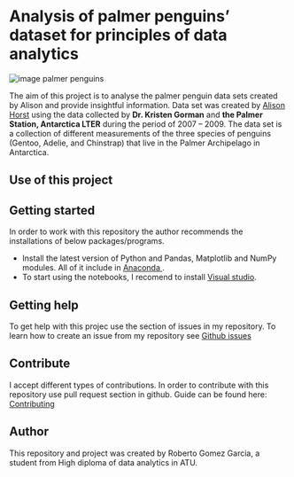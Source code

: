 # Analysis of palmer penguins’ dataset for principles of data analytics 



![image palmer penguins](https://miro.medium.com/v2/resize:fit:794/1*-L98msP9fNZaFsW45j84tQ.png)


The aim of this project is to analyse the palmer penguin data sets created by Alison and provide insightful information.
Data set was created by [Alison Horst](https://allisonhorst.com/>) using the data collected by **Dr. Kristen Gorman** and **the Palmer Station, Antarctica LTER** during the period of 2007 – 2009.
The data set is a collection of different measurements of the three species of penguins (Gentoo, Adelie, and Chinstrap) that live in the Palmer Archipelago in Antarctica.


## Use of this project



## Getting started


In order to work with this repository the author recommends the installations of below packages/programs.

*	Install the latest version of Python and Pandas, Matplotlib and NumPy modules. All of it include in  [Anaconda ]( https://www.anaconda.com/download/). 
*   To start using the notebooks, I recomend to install [Visual studio](https://visualstudio.microsoft.com/downloads/). 


## Getting help


To get help with this projec use the section of issues in my repository. To learn how to create an issue from my repository see [Github issues](https://docs.github.com/en/issues/tracking-your-work-with-issues/creating-an-issue#creating-an-issue-from-a-repository)


## Contribute

I accept different types of contributions. In order to contribute with this repository use pull request section in github. Guide can be found here: [Contributing](https://docs.github.com/en/pull-requests/collaborating-with-pull-requests/proposing-changes-to-your-work-with-pull-requests/creating-a-pull-request)

## Author

This repository and project was created by Roberto Gomez Garcia, a student from High diploma of data analytics in ATU. 